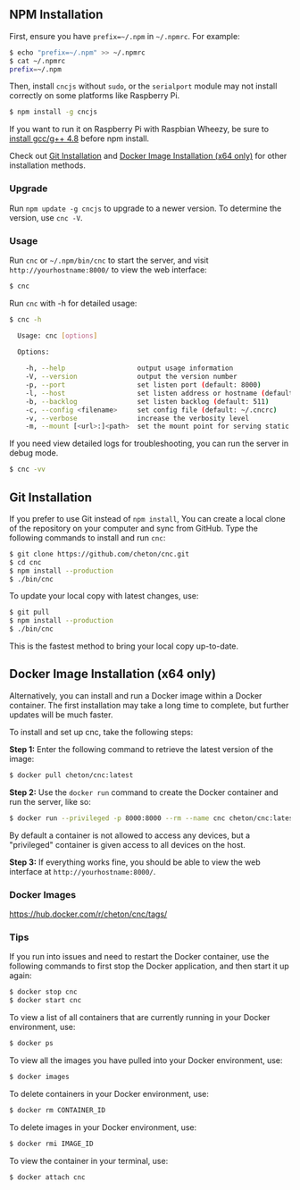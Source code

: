 ## NPM Installation

First, ensure you have `prefix=~/.npm` in  `~/.npmrc`. For example:
```bash
$ echo "prefix=~/.npm" >> ~/.npmrc
$ cat ~/.npmrc
prefix=~/.npm
```

Then, install `cncjs` without `sudo`, or the `serialport` module may not install correctly on some platforms like Raspberry Pi.
```bash
$ npm install -g cncjs
```

If you want to run it on Raspberry Pi with Raspbian Wheezy, be sure to [install gcc/g++ 4.8](https://somewideopenspace.wordpress.com/2014/02/28/gcc-4-8-on-raspberry-pi-wheezy/) before npm install.

Check out [Git Installation](https://github.com/cheton/cnc.js#git-installation) and [Docker Image Installation (x64 only)](https://github.com/cheton/cnc.js#docker-image-installation-x64-only) for other installation methods.

### Upgrade
Run `npm update -g cncjs` to upgrade to a newer version. To determine the version, use `cnc -V`.

### Usage
Run `cnc` or `~/.npm/bin/cnc` to start the server, and visit `http://yourhostname:8000/` to view the web interface:
```bash
$ cnc
```

Run `cnc` with -h for detailed usage:
```bash
$ cnc -h

  Usage: cnc [options]
  
  Options:

    -h, --help                  output usage information
    -V, --version               output the version number
    -p, --port                  set listen port (default: 8000)
    -l, --host                  set listen address or hostname (default: 0.0.0.0)
    -b, --backlog               set listen backlog (default: 511)
    -c, --config <filename>     set config file (default: ~/.cncrc)
    -v, --verbose               increase the verbosity level
    -m, --mount [<url>:]<path>  set the mount point for serving static files (default: /static:static)
```

If you need view detailed logs for troubleshooting, you can run the server in debug mode.
```bash
$ cnc -vv
```

## Git Installation
If you prefer to use Git instead of `npm install`, You can create a local clone of the repository on your computer and sync from GitHub. Type the following commands to install and run `cnc`:
```bash
$ git clone https://github.com/cheton/cnc.git
$ cd cnc
$ npm install --production
$ ./bin/cnc
```

To update your local copy with latest changes, use:
```bash
$ git pull
$ npm install --production
$ ./bin/cnc
```

This is the fastest method to bring your local copy up-to-date.

## Docker Image Installation (x64 only)
Alternatively, you can install and run a Docker image within a Docker container. The first installation may take a long time to complete, but further updates will be much faster.

To install and set up cnc, take the following steps:

<b>Step 1:</b> Enter the following command to retrieve the latest version of the image:
```bash
$ docker pull cheton/cnc:latest
```

<b>Step 2:</b> Use the `docker run` command to create the Docker container and run the server, like so:
```bash
$ docker run --privileged -p 8000:8000 --rm --name cnc cheton/cnc:latest
```
By default a container is not allowed to access any devices, but a "privileged" container is given access to all devices on the host.

<b>Step 3:</b> If everything works fine, you should be able to view the web interface at `http://yourhostname:8000/`.

### Docker Images
https://hub.docker.com/r/cheton/cnc/tags/

### Tips

If you run into issues and need to restart the Docker container, use the following commands to first stop the Docker application, and then start it up again:
```bash
$ docker stop cnc
$ docker start cnc 
```

To view a list of all containers that are currently running in your Docker environment, use:
```bash
$ docker ps
```

To view all the images you have pulled into your Docker environment, use:
```bash
$ docker images
```

To delete containers in your Docker environment, use:
```bash
$ docker rm CONTAINER_ID
```

To delete images in your Docker environment, use:
```bash
$ docker rmi IMAGE_ID
```

To view the container in your terminal, use:
```bash
$ docker attach cnc
```